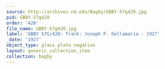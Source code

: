 ```yaml
---
source: http://archives.nd.edu/Bagby/GBBY-57g420.jpg
pid: GBBY-57g420
order: '420'
file_name: GBBY-57g420.jpg
label: 'GBBY 57G/420: Track: Joseph P. Dellamaria - 1927'
_date: '1927'
object_type: glass plate negative
layout: generic_collection_item
collection: bagby
---
```

